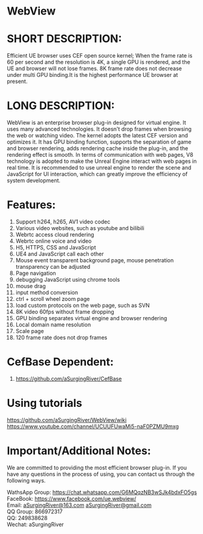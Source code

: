 # WebView
# SHORT DESCRIPTION:
Efficient UE browser uses CEF open source kernel; When the frame rate is 60 per second and the resolution is 4K, a single GPU is rendered, and the UE and browser will not lose frames. 8K frame rate does not decrease under multi GPU binding.It is the highest performance UE browser at present.

# LONG DESCRIPTION:
WebView is an enterprise browser plug-in designed for virtual engine. It uses many advanced technologies. It doesn't drop frames when browsing the web or watching video. The kernel adopts the latest CEF version and optimizes it. It has GPU binding function, supports the separation of game and browser rendering, adds rendering cache inside the plug-in, and the rendering effect is smooth. In terms of communication with web pages, V8 technology is adopted to make the Unreal Engine interact with web pages in real time. It is recommended to use unreal engine to render the scene and JavaScript for UI interaction, which can greatly improve the efficiency of system development.


# Features:
1. Support h264, h265, AV1 video codec
2. Various video websites, such as youtube and bilibili
3. Webrtc access cloud rendering
4. Webrtc online voice and video
5. H5, HTTPS, CSS and JavaScript
6. UE4 and JavaScript call each other
7. Mouse event transparent background page, mouse penetration transparency can be adjusted
8. Page navigation
9. debugging JavaScript using chrome tools
10. mouse drag
11. input method conversion
12. ctrl + scroll wheel zoom page
13. load custom protocols on the web page, such as SVN
14. 8K video 60fps without frame dropping
15. GPU binding separates virtual engine and browser rendering
16. Local domain name resolution
17. Scale page
18. 120 frame rate does not drop frames

# CefBase Dependent:
1. https://github.com/aSurgingRiver/CefBase

# Using tutorials
https://github.com/aSurgingRiver/WebView/wiki 
https://www.youtube.com/channel/UCUUFUwaMi5-naF0PZMU9mxg 

# Important/Additional Notes:
We are committed to providing the most efficient browser plug-in. If you have any questions in the process of using, you can contact us through the following ways.

WathsApp Group: https://chat.whatsapp.com/G6MQqzNB3wSJk4bdxFO5gs    
FaceBook: https://www.facebook.com/ue.webview/   
Email: aSurgingRiver@163.com    aSurgingRiver@gmail.com                                  
QQ Group: 866972317   
QQ: 249838628   
Wechat: aSurgingRiver    
